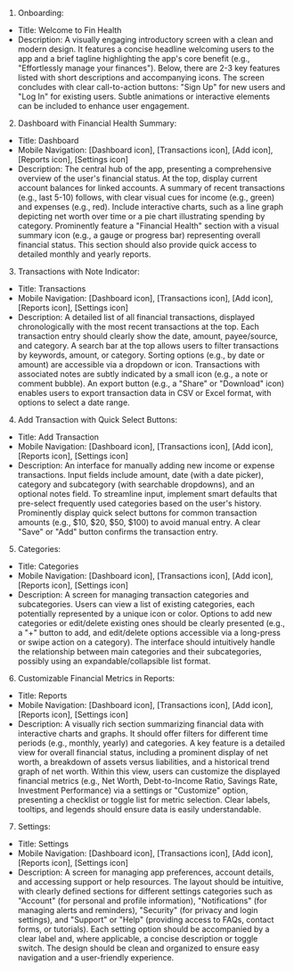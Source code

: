 1. Onboarding:

- Title: Welcome to Fin Health
- Description: A visually engaging introductory screen with a clean and modern design. It features a concise headline welcoming users to the app and a brief tagline highlighting the app's core benefit (e.g., "Effortlessly manage your finances"). Below, there are 2-3 key features listed with short descriptions and accompanying icons. The screen concludes with clear call-to-action buttons: "Sign Up" for new users and "Log In" for existing users. Subtle animations or interactive elements can be included to enhance user engagement.

2. Dashboard with Financial Health Summary:

- Title: Dashboard
- Mobile Navigation: [Dashboard icon], [Transactions icon], [Add icon], [Reports icon], [Settings icon]
- Description: The central hub of the app, presenting a comprehensive overview of the user's financial status. At the top, display current account balances for linked accounts. A summary of recent transactions (e.g., last 5-10) follows, with clear visual cues for income (e.g., green) and expenses (e.g., red). Include interactive charts, such as a line graph depicting net worth over time or a pie chart illustrating spending by category. Prominently feature a "Financial Health" section with a visual summary icon (e.g., a gauge or progress bar) representing overall financial status. This section should also provide quick access to detailed monthly and yearly reports.

3. Transactions with Note Indicator:

- Title: Transactions
- Mobile Navigation: [Dashboard icon], [Transactions icon], [Add icon], [Reports icon], [Settings icon]
- Description: A detailed list of all financial transactions, displayed chronologically with the most recent transactions at the top. Each transaction entry should clearly show the date, amount, payee/source, and category. A search bar at the top allows users to filter transactions by keywords, amount, or category. Sorting options (e.g., by date or amount) are accessible via a dropdown or icon. Transactions with associated notes are subtly indicated by a small icon (e.g., a note or comment bubble). An export button (e.g., a "Share" or "Download" icon) enables users to export transaction data in CSV or Excel format, with options to select a date range.

4. Add Transaction with Quick Select Buttons:

- Title: Add Transaction
- Mobile Navigation: [Dashboard icon], [Transactions icon], [Add icon], [Reports icon], [Settings icon]
- Description: An interface for manually adding new income or expense transactions. Input fields include amount, date (with a date picker), category and subcategory (with searchable dropdowns), and an optional notes field. To streamline input, implement smart defaults that pre-select frequently used categories based on the user's history. Prominently display quick select buttons for common transaction amounts (e.g., $10, $20, $50, $100) to avoid manual entry. A clear "Save" or "Add" button confirms the transaction entry.

5. Categories:

- Title: Categories
- Mobile Navigation: [Dashboard icon], [Transactions icon], [Add icon], [Reports icon], [Settings icon]
- Description: A screen for managing transaction categories and subcategories. Users can view a list of existing categories, each potentially represented by a unique icon or color. Options to add new categories or edit/delete existing ones should be clearly presented (e.g., a "+" button to add, and edit/delete options accessible via a long-press or swipe action on a category). The interface should intuitively handle the relationship between main categories and their subcategories, possibly using an expandable/collapsible list format.

6. Customizable Financial Metrics in Reports:

- Title: Reports
- Mobile Navigation: [Dashboard icon], [Transactions icon], [Add icon], [Reports icon], [Settings icon]
- Description: A visually rich section summarizing financial data with interactive charts and graphs. It should offer filters for different time periods (e.g., monthly, yearly) and categories. A key feature is a detailed view for overall financial status, including a prominent display of net worth, a breakdown of assets versus liabilities, and a historical trend graph of net worth. Within this view, users can customize the displayed financial metrics (e.g., Net Worth, Debt-to-Income Ratio, Savings Rate, Investment Performance) via a settings or "Customize" option, presenting a checklist or toggle list for metric selection. Clear labels, tooltips, and legends should ensure data is easily understandable.

7. Settings:

- Title: Settings
- Mobile Navigation: [Dashboard icon], [Transactions icon], [Add icon], [Reports icon], [Settings icon]
- Description: A screen for managing app preferences, account details, and accessing support or help resources. The layout should be intuitive, with clearly defined sections for different settings categories such as "Account" (for personal and profile information), "Notifications" (for managing alerts and reminders), "Security" (for privacy and login settings), and "Support" or "Help" (providing access to FAQs, contact forms, or tutorials). Each setting option should be accompanied by a clear label and, where applicable, a concise description or toggle switch. The design should be clean and organized to ensure easy navigation and a user-friendly experience.

